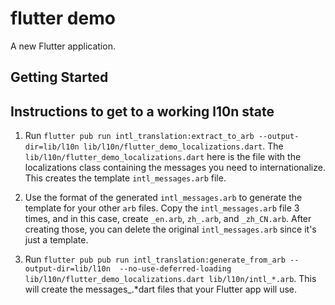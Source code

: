 # flutter demo

A new Flutter application.

## Getting Started

## Instructions to get to a working l10n state

1. Run `flutter pub run intl_translation:extract_to_arb --output-dir=lib/l10n lib/l10n/flutter_demo_localizations.dart`. The `lib/l10n/flutter_demo_localizations.dart` here is the file with the localizations class containing the messages you need to internationalize. This creates the template `intl_messages.arb` file.

2. Use the format of the generated `intl_messages.arb` to generate the template for your other `arb` files. Copy the `intl_messages.arb` file 3 times, and in this case, create `_en.arb`, `zh_.arb`, and `_zh_CN.arb`. After creating those, you can delete the original `intl_messages.arb` since it's just a template.

3. Run `flutter pub pub run intl_translation:generate_from_arb --output-dir=lib/l10n  --no-use-deferred-loading lib/l10n/flutter_demo_localizations.dart lib/l10n/intl_*.arb`. This will create the messages_.*dart files that your Flutter app will use.
